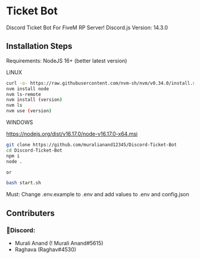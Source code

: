 # Ticket Bot

Discord Ticket Bot For FiveM RP Server!
Discord.js Version: 14.3.0

## Installation Steps

Requirements:
NodeJS 16+ (better latest version)

LINUX

``````bash
curl -o- https://raw.githubusercontent.com/nvm-sh/nvm/v0.34.0/install.sh | bash
nvm install node 
nvm ls-remote
nvm install (version)
nvm ls
nvm use (version)
``````

WINDOWS

https://nodejs.org/dist/v16.17.0/node-v16.17.0-x64.msi

``````bash
git clone https://github.com/muralianand12345/Discord-Ticket-Bot
cd Discord-Ticket-Bot
npm i
node .

or 

bash start.sh
``````
Must: Change .env.example to .env and add values to .env and config.json

## Contributers
### 💬Discord:
- Murali Anand (! Murali Anand#5615)
- Raghava (Raghav#4530)

